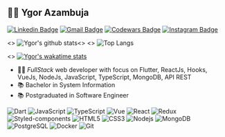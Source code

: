 ## :man_technologist: Ygor Azambuja

[![Linkedin Badge](https://img.shields.io/badge/-LinkedIn-blue?style=flat-square&logo=Linkedin&logoColor=white&link=https://www.linkedin.com/in/fabriciopolato/)](https://www.linkedin.com/in/ygorazambuja/)
[![Gmail Badge](https://img.shields.io/badge/-Gmail-c14438?style=flat-square&logo=Gmail&logoColor=white&link=mailto:ygorazambuja@gmail.com)](mailto:pedro.v.siqueira@gmail.com)
[![Codewars Badge](https://www.codewars.com/users/ygorazambuja/badges/micro)](https://www.codewars.com/users/ygorazambuja/badges/micro)
[![Instagram Badge](https://img.shields.io/badge/-Instagram-BF008C?style=flat-square&logo=Instagram&logoColor=white&link=https://www.instagram.com/ygoazambuja/)](https://www.instagram.com/ygoazambuja/) 


<> ![Ygor's github stats](https://github-readme-stats.vercel.app/api?username=ygorazambuja&show_icons=true&theme=dracula)<>
<> ![Top Langs](https://github-readme-stats.vercel.app/api/top-langs/?username=ygorazambuja&layout=compact)

<> [![Ygor's wakatime stats](https://github-readme-stats.vercel.app/api/wakatime?username=@ygorazambuja)](https://github.com/anuraghazra/github-readme-stats)


- :man_technologist: *FullStack* web developer with focus on Flutter, ReactJs, Hooks, VueJs, NodeJs, JavaScript, TypeScript, MongoDB, API REST
- :books: Bachelor in System Information
- 📚 Postgraduated in Software Engineer



![Dart](https://img.shields.io/badge/-Dart-black?style=flat-square&logo=dart)
![JavaScript](https://img.shields.io/badge/-JavaScript-black?style=flat-square&logo=javascript)
![TypeScript](https://img.shields.io/badge/-TypeScript-black?style=flat-square&logo=typescript)
![Vue](https://img.shields.io/badge/-Vue-black?style=flat-square&logo=vue.js)
![React](https://img.shields.io/badge/-React-black?style=flat-square&logo=react)
![Redux](https://img.shields.io/badge/-Redux-black?style=flat-square&logo=redux)
![Styled-components](https://img.shields.io/badge/-Styled%20Components-black?style=flat-square&logo=styled-components)
![HTML5](https://img.shields.io/badge/-HTML5-black?style=flat-square&logo=html5&logoColor=white)
![CSS3](https://img.shields.io/badge/-CSS3-black?style=flat-square&logo=css3)
![Nodejs](https://img.shields.io/badge/-Nodejs-black?style=flat-square&logo=Node.js)
![MongoDB](https://img.shields.io/badge/-MongoDB-black?style=flat-square&logo=mongodb)
![PostgreSQL](https://img.shields.io/badge/-Postgres-black?style=flat-square&logo=postgresql)
![Docker](https://img.shields.io/badge/-Docker-black?style=flat-square&logo=docker)
![Git](https://img.shields.io/badge/-Git-black?style=flat-square&logo=git)
